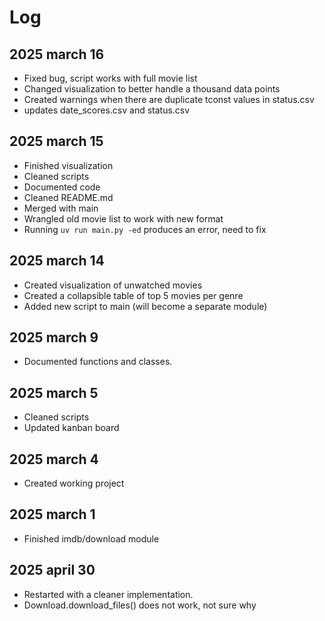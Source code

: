 # Log

## 2025 march 16

- Fixed bug, script works with full movie list
- Changed visualization to better handle a thousand data points
- Created warnings when there are duplicate tconst values in status.csv
- updates date_scores.csv and status.csv

## 2025 march 15

- Finished visualization
- Cleaned scripts
- Documented code
- Cleaned README.md
- Merged with main
- Wrangled old movie list to work with new format
- Running `uv run main.py -ed` produces an error, need to fix

## 2025 march 14

- Created visualization of unwatched movies
- Created a collapsible table of top 5 movies per genre
- Added new script to main (will become a separate module)

## 2025 march 9

- Documented functions and classes.

## 2025 march 5

- Cleaned scripts
- Updated kanban board

## 2025 march 4

- Created working project

## 2025 march 1

- Finished imdb/download module

## 2025 april 30

- Restarted with a cleaner implementation.
- Download.download_files() does not work, not sure why